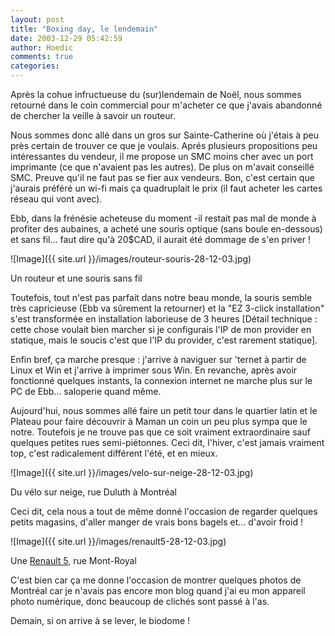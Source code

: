 ```yaml
---
layout: post
title: "Boxing day, le lendemain"
date: 2003-12-29 05:42:59
author: Hoedic
comments: true
categories: 
---
```



Après la cohue infructueuse du (sur)lendemain de Noël, nous sommes retourné dans le coin commercial pour m'acheter ce que j'avais abandonné de chercher la veille à savoir un routeur.

Nous sommes donc allé dans un gros  sur Sainte-Catherine où j'étais à peu près certain de trouver ce que je voulais. Aprés plusieurs propositions peu intéressantes du vendeur, il me propose un SMC moins cher avec un port imprimante (ce que n'avaient pas les autres). De plus on m'avait conseillé SMC. Preuve qu'il ne faut pas se fier aux vendeurs. Bon, c'est certain que j'aurais préféré un wi-fi mais ça quadruplait le prix (il faut acheter les cartes réseau qui vont avec).

Ebb, dans la frénésie acheteuse du moment -il restait pas mal de monde à profiter des aubaines, a acheté une souris optique (sans boule en-dessous) et sans fil... faut dire qu'à 20$CAD, il aurait été dommage de s'en priver !

![Image]({{ site.url }}/images/routeur-souris-28-12-03.jpg)
<div class="photoattrib">Un routeur et une souris sans fil</div>



Toutefois, tout n'est pas parfait dans notre beau monde, la souris semble très capricieuse (Ebb va sûrement la retourner) et  la "EZ 3-click installation" s'est transformée en installation laborieuse de 3 heures [Détail technique : cette chose voulait bien marcher si je configurais l'IP de mon provider en statique, mais le soucis c'est que l'IP du provider, c'est rarement statique].

Enfin bref, ça marche presque : j'arrive à naviguer sur 'ternet à partir de Linux et Win et j'arrive à imprimer sous Win. En revanche, après avoir fonctionné quelques instants, la connexion internet ne marche plus sur le PC de Ebb... saloperie quand même.

Aujourd'hui, nous sommes allé faire un petit tour dans le quartier latin et le Plateau pour faire découvrir à Maman un coin un peu plus sympa que le notre. Toutefois je ne trouve pas que ce soit vraiment extraordinaire sauf quelques petites rues semi-piétonnes. Ceci dit, l'hiver, c'est jamais vraiment top, c'est radicalement différent l'été, et en mieux.

![Image]({{ site.url }}/images/velo-sur-neige-28-12-03.jpg)
<div class="photoattrib">Du vélo sur neige, rue Duluth à Montréal</div>



Ceci dit, cela nous a tout de même donné l'occasion de regarder quelques petits magasins, d'aller manger de vrais bons bagels et... d'avoir froid !

![Image]({{ site.url }}/images/renault5-28-12-03.jpg)
<div class="photoattrib">Une <a href="http://www.r5gordini.co.uk/" title="Un site d'aficionados de la R5">Renault 5</a>, rue Mont-Royal</div>



C'est bien car ça me donne l'occasion de montrer quelques photos de Montréal car je n'avais pas encore mon blog quand j'ai eu mon appareil photo numérique, donc beaucoup de clichés sont passé à l'as.

Demain, si on arrive à se lever, le biodome !
